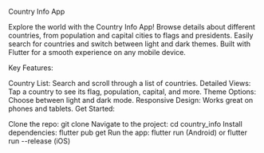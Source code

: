 Country Info App

Explore the world with the Country Info App!  Browse details about different countries, from population and capital cities to flags and presidents.  Easily search for countries and switch between light and dark themes.  Built with Flutter for a smooth experience on any mobile device.

Key Features:

Country List: Search and scroll through a list of countries.
Detailed Views: Tap a country to see its flag, population, capital, and more.
Theme Options: Choose between light and dark mode.
Responsive Design: Works great on phones and tablets.
Get Started:

Clone the repo: git clone <repository-url>
Navigate to the project: cd country_info
Install dependencies: flutter pub get
Run the app: flutter run (Android) or flutter run --release (iOS)
